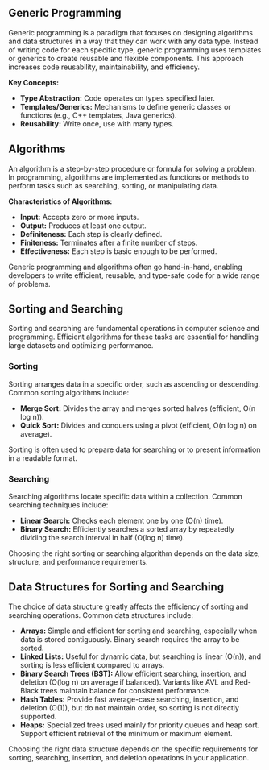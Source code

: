 
## Generic Programming

Generic programming is a paradigm that focuses on designing algorithms and data structures in a way that they can work with any data type. Instead of writing code for each specific type, generic programming uses templates or generics to create reusable and flexible components. This approach increases code reusability, maintainability, and efficiency.

**Key Concepts:**
- **Type Abstraction:** Code operates on types specified later.
- **Templates/Generics:** Mechanisms to define generic classes or functions (e.g., C++ templates, Java generics).
- **Reusability:** Write once, use with many types.

## Algorithms

An algorithm is a step-by-step procedure or formula for solving a problem. In programming, algorithms are implemented as functions or methods to perform tasks such as searching, sorting, or manipulating data.

**Characteristics of Algorithms:**
- **Input:** Accepts zero or more inputs.
- **Output:** Produces at least one output.
- **Definiteness:** Each step is clearly defined.
- **Finiteness:** Terminates after a finite number of steps.
- **Effectiveness:** Each step is basic enough to be performed.

Generic programming and algorithms often go hand-in-hand, enabling developers to write efficient, reusable, and type-safe code for a wide range of problems.


## Sorting and Searching

Sorting and searching are fundamental operations in computer science and programming. Efficient algorithms for these tasks are essential for handling large datasets and optimizing performance.

### Sorting

Sorting arranges data in a specific order, such as ascending or descending. Common sorting algorithms include:

- **Merge Sort:** Divides the array and merges sorted halves (efficient, O(n log n)).
- **Quick Sort:** Divides and conquers using a pivot (efficient, O(n log n) on average).

Sorting is often used to prepare data for searching or to present information in a readable format.

### Searching

Searching algorithms locate specific data within a collection. Common searching techniques include:

- **Linear Search:** Checks each element one by one (O(n) time).
- **Binary Search:** Efficiently searches a sorted array by repeatedly dividing the search interval in half (O(log n) time).

Choosing the right sorting or searching algorithm depends on the data size, structure, and performance requirements.


## Data Structures for Sorting and Searching

The choice of data structure greatly affects the efficiency of sorting and searching operations. Common data structures include:

- **Arrays:** Simple and efficient for sorting and searching, especially when data is stored contiguously. Binary search requires the array to be sorted.
- **Linked Lists:** Useful for dynamic data, but searching is linear (O(n)), and sorting is less efficient compared to arrays.
- **Binary Search Trees (BST):** Allow efficient searching, insertion, and deletion (O(log n) on average if balanced). Variants like AVL and Red-Black trees maintain balance for consistent performance.
- **Hash Tables:** Provide fast average-case searching, insertion, and deletion (O(1)), but do not maintain order, so sorting is not directly supported.
- **Heaps:** Specialized trees used mainly for priority queues and heap sort. Support efficient retrieval of the minimum or maximum element.

Choosing the right data structure depends on the specific requirements for sorting, searching, insertion, and deletion operations in your application.
